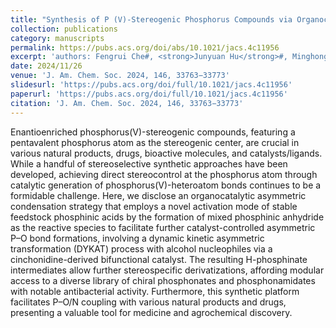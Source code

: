 ```yaml
---
title: "Synthesis of P (V)-Stereogenic Phosphorus Compounds via Organocatalytic Asymmetric Condensation"
collection: publications
category: manuscripts
permalink: https://pubs.acs.org/doi/abs/10.1021/jacs.4c11956
excerpt: 'authors: Fengrui Che#, <strong>Junyuan Hu</strong>#, Minghong Liao#, Zhongfu Luo, Hongyan Long, Benpeng Li, Yonggui Robin Chi, Xingxing Wu*'
date: 2024/11/26
venue: 'J. Am. Chem. Soc. 2024, 146, 33763−33773'
slidesurl: 'https://pubs.acs.org/doi/full/10.1021/jacs.4c11956'
paperurl: 'https://pubs.acs.org/doi/full/10.1021/jacs.4c11956'
citation: 'J. Am. Chem. Soc. 2024, 146, 33763−33773'
---
```

Enantioenriched phosphorus(V)-stereogenic compounds, featuring a pentavalent phosphorus atom as the stereogenic center, are crucial in various natural products, drugs, bioactive molecules, and catalysts/ligands. While a handful of stereoselective synthetic approaches have been developed, achieving direct stereocontrol at the phosphorus atom through catalytic generation of phosphorus(V)-heteroatom bonds continues to be a formidable challenge. Here, we disclose an organocatalytic asymmetric condensation strategy that employs a novel activation mode of stable feedstock phosphinic acids by the formation of mixed phosphinic anhydride as the reactive species to facilitate further catalyst-controlled asymmetric P–O bond formations, involving a dynamic kinetic asymmetric transformation (DYKAT) process with alcohol nucleophiles via a cinchonidine-derived bifunctional catalyst. The resulting H-phosphinate intermediates allow further stereospecific derivatizations, affording modular access to a diverse library of chiral phosphonates and phosphonamidates with notable antibacterial activity. Furthermore, this synthetic platform facilitates P–O/N coupling with various natural products and drugs, presenting a valuable tool for medicine and agrochemical discovery.
